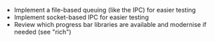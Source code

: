 - Implement a file-based queuing (like the IPC) for easier testing
- Implement socket-based IPC for easier testing
- Review which progress bar libraries are available and modernise if needed
  (see "rich")
